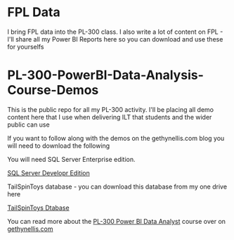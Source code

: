 # FPL Data
I bring FPL data into the PL-300 class. I also write a lot of content on FPL - I'll share all my Power BI Reports here so you can download and use these for yourselfs

# PL-300-PowerBI-Data-Analysis-Course-Demos
This is the public repo for all my PL-300 activity.  I'll be placing all demo content here that I use when delivering ILT that students and the wider public can use

If you want to follow along with the demos on the gethynellis.com blog you will need to download the following

You will need SQL Server Enterprise edition.

[SQL Server Developr Edition](https://www.microsoft.com/en-gb/sql-server/sql-server-downloads)


TailSpinToys database - you can download this database from my one drive here 

[TailSpinToys Dtabase](https://bit.ly/401G7xc)

You can read more about the [PL-300 Power BI Data Analyst](https://www.gethynellis.com/analysing-data-with-microsoft-power-bi-training-pl-300) course over on [gethynellis.com](https://www.gethynellis.com/analysing-data-with-microsoft-power-bi-training-pl-300)



